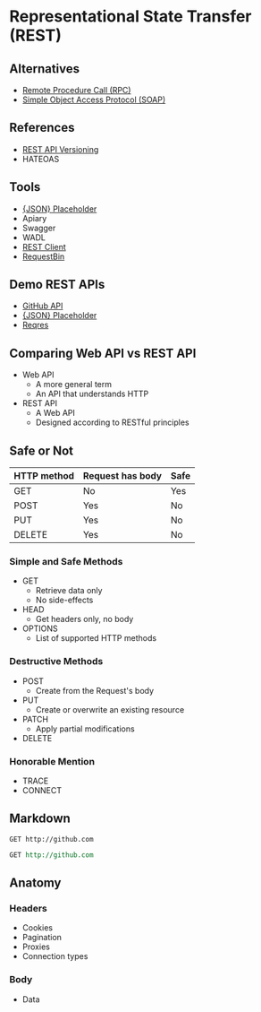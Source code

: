 # Representational State Transfer (REST)

<!--
https://linkedin.com/learning/paths/become-a-restful-api-developer

https://linkedin.com/learning/programming-foundations-apis-and-web-services/communicate-on-the-web-using-services
https://linkedin.com/learning/introduction-to-web-apis/what-is-an-api
https://linkedin.com/learning/learning-rest-apis/welcome
https://linkedin.com/learning/designing-restful-apis/welcome
https://linkedin.com/learning/api-testing-and-validation/welcome

https://linkedin.com/learning/building-apis-with-swagger-and-the-openapi-specification/open-source-tools
https://linkedin.com/learning/building-apis-with-swagger-and-the-openapi-specification/building-apis-with-swagger

https://app.pluralsight.com/library/courses/rest-fundamental/table-of-contents
https://www.youtube.com/watch?v=_1xa8Bsho6A
-->

## Alternatives

- [Remote Procedure Call (RPC)](/rpc.md)
- [Simple Object Access Protocol (SOAP)](/soap.md)

## References

- [REST API Versioning](https://restfulapi.net/versioning/)
- HATEOAS

## Tools

- [{JSON} Placeholder](https://jsonplaceholder.typicode.com/)
- Apiary
- Swagger
- WADL
- [REST Client](/rest-client.md)
- [RequestBin](https://requestbin.net)

## Demo REST APIs

- [GitHub API](https://api.github.com/)
- [{JSON} Placeholder](https://jsonplaceholder.typicode.com/)
- [Reqres](https://reqres.in/)

## Comparing Web API vs REST API

- Web API
  - A more general term
  - An API that understands HTTP
- REST API
  - A Web API
  - Designed according to RESTful principles

## Safe or Not

| HTTP method | Request has body | Safe |
| --- | --- | --- |
| GET | No | Yes |
| POST | Yes | No |
| PUT | Yes | No |
| DELETE | Yes | No |

### Simple and Safe Methods

- GET
  - Retrieve data only
  - No side-effects
- HEAD
  - Get headers only, no body
- OPTIONS
  - List of supported HTTP methods

### Destructive Methods

- POST
  - Create from the Request's body
- PUT
  - Create or overwrite an existing resource
- PATCH
  - Apply partial modifications
- DELETE

### Honorable Mention

- TRACE
- CONNECT

## Markdown

```http
GET http://github.com
```

```rest
GET http://github.com
```

## Anatomy

### Headers

- Cookies
- Pagination
- Proxies
- Connection types

### Body

- Data
